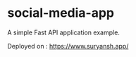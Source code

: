 # social-media-app
A simple Fast API application example.


Deployed on : https://www.suryansh.app/
